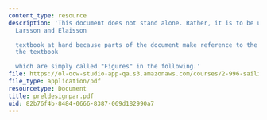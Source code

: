 ```yaml
---
content_type: resource
description: 'This document does not stand alone. Rather, it is to be used with the
  Larsson and Elaisson

  textbook at hand because parts of the document make reference to the Figures in
  the textbook

  which are simply called "Figures" in the following.'
file: https://ol-ocw-studio-app-qa.s3.amazonaws.com/courses/2-996-sailing-yacht-design-13-734-fall-2003/82b76f4b848406668387069d182990a7_preldesignpar.pdf
file_type: application/pdf
resourcetype: Document
title: preldesignpar.pdf
uid: 82b76f4b-8484-0666-8387-069d182990a7
---
```

